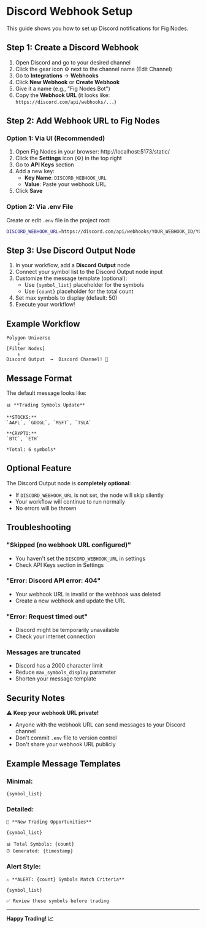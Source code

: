 # Discord Webhook Setup

This guide shows you how to set up Discord notifications for Fig Nodes.

## Step 1: Create a Discord Webhook

1. Open Discord and go to your desired channel
2. Click the gear icon ⚙️ next to the channel name (Edit Channel)
3. Go to **Integrations** → **Webhooks**
4. Click **New Webhook** or **Create Webhook**
5. Give it a name (e.g., "Fig Nodes Bot")
6. Copy the **Webhook URL** (it looks like: `https://discord.com/api/webhooks/...`)

## Step 2: Add Webhook URL to Fig Nodes

### Option 1: Via UI (Recommended)
1. Open Fig Nodes in your browser: http://localhost:5173/static/
2. Click the **Settings** icon (⚙️) in the top right
3. Go to **API Keys** section
4. Add a new key:
   - **Key Name**: `DISCORD_WEBHOOK_URL`
   - **Value**: Paste your webhook URL
5. Click **Save**

### Option 2: Via .env File
Create or edit `.env` file in the project root:

```bash
DISCORD_WEBHOOK_URL=https://discord.com/api/webhooks/YOUR_WEBHOOK_ID/YOUR_WEBHOOK_TOKEN
```

## Step 3: Use Discord Output Node

1. In your workflow, add a **Discord Output** node
2. Connect your symbol list to the Discord Output node input
3. Customize the message template (optional):
   - Use `{symbol_list}` placeholder for the symbols
   - Use `{count}` placeholder for the total count
4. Set max symbols to display (default: 50)
5. Execute your workflow!

## Example Workflow

```
Polygon Universe
    ↓
[Filter Nodes]
    ↓
Discord Output  →  Discord Channel! 📨
```

## Message Format

The default message looks like:

```
📊 **Trading Symbols Update**

**STOCKS:**
`AAPL`, `GOOGL`, `MSFT`, `TSLA`

**CRYPTO:**
`BTC`, `ETH`

*Total: 6 symbols*
```

## Optional Feature

The Discord Output node is **completely optional**:
- If `DISCORD_WEBHOOK_URL` is not set, the node will skip silently
- Your workflow will continue to run normally
- No errors will be thrown

## Troubleshooting

### "Skipped (no webhook URL configured)"
- You haven't set the `DISCORD_WEBHOOK_URL` in settings
- Check API Keys section in Settings

### "Error: Discord API error: 404"
- Your webhook URL is invalid or the webhook was deleted
- Create a new webhook and update the URL

### "Error: Request timed out"
- Discord might be temporarily unavailable
- Check your internet connection

### Messages are truncated
- Discord has a 2000 character limit
- Reduce `max_symbols_display` parameter
- Shorten your message template

## Security Notes

⚠️ **Keep your webhook URL private!**
- Anyone with the webhook URL can send messages to your Discord channel
- Don't commit `.env` file to version control
- Don't share your webhook URL publicly

## Example Message Templates

### Minimal:
```
{symbol_list}
```

### Detailed:
```
🚀 **New Trading Opportunities**

{symbol_list}

📊 Total Symbols: {count}
⏰ Generated: {timestamp}
```

### Alert Style:
```
⚠️ **ALERT: {count} Symbols Match Criteria**

{symbol_list}

✅ Review these symbols before trading
```

---

**Happy Trading! 📈**

